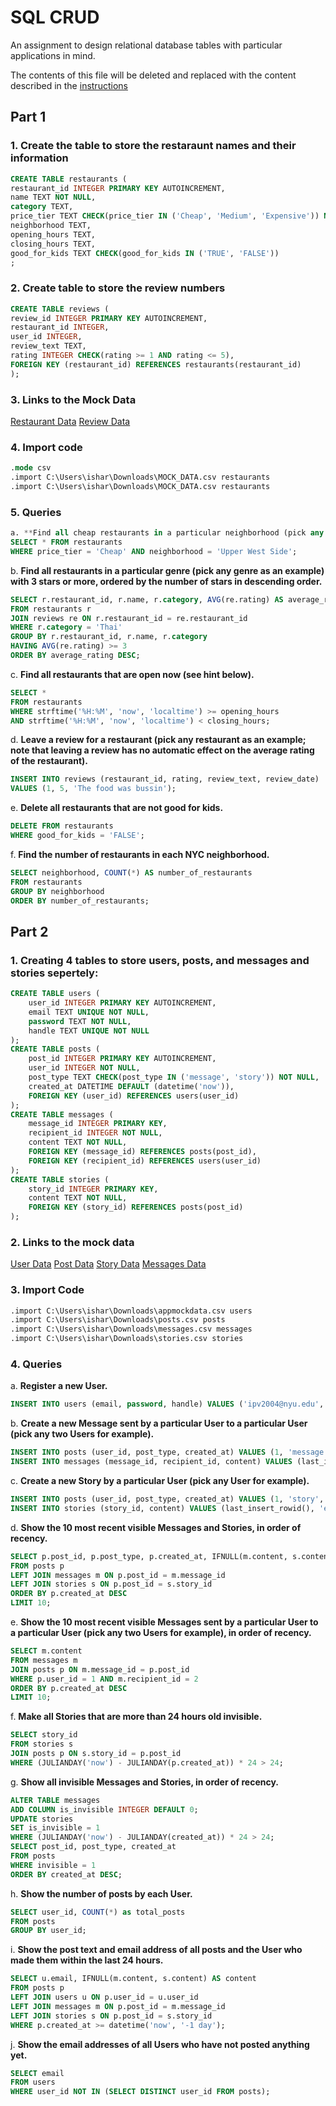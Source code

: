 # SQL CRUD

An assignment to design relational database tables with particular applications in mind.

The contents of this file will be deleted and replaced with the content described in the [instructions](./instructions.md)
## Part 1
### 1. Create the table to store the restaraunt names and their information
```sql
CREATE TABLE restaurants (
restaurant_id INTEGER PRIMARY KEY AUTOINCREMENT,
name TEXT NOT NULL,
category TEXT,
price_tier TEXT CHECK(price_tier IN ('Cheap', 'Medium', 'Expensive')) NOT NULL,
neighborhood TEXT,
opening_hours TEXT,
closing_hours TEXT,
good_for_kids TEXT CHECK(good_for_kids IN ('TRUE', 'FALSE'))
;
```
### 2. Create table to store the review numbers 
```sql
CREATE TABLE reviews (
review_id INTEGER PRIMARY KEY AUTOINCREMENT,
restaurant_id INTEGER,
user_id INTEGER,
review_text TEXT,
rating INTEGER CHECK(rating >= 1 AND rating <= 5),
FOREIGN KEY (restaurant_id) REFERENCES restaurants(restaurant_id)
);
```
### 3. Links to the Mock Data
[Restaurant Data](data/restaurants.csv)
[Review Data](data/MOCK_DATAreviews.csv)
### 4. Import code
```sql
.mode csv
.import C:\Users\ishar\Downloads\MOCK_DATA.csv restaurants
.import C:\Users\ishar\Downloads\MOCK_DATA.csv restaurants
```
### 5.  Queries
```sql
a. **Find all cheap restaurants in a particular neighborhood (pick any neighborhood as an example).**
SELECT * FROM restaurants
WHERE price_tier = 'Cheap' AND neighborhood = 'Upper West Side';
```
b. **Find all restaurants in a particular genre (pick any genre as an example) with 3 stars or more, ordered by the number of stars in descending order.**
```sql
SELECT r.restaurant_id, r.name, r.category, AVG(re.rating) AS average_rating
FROM restaurants r
JOIN reviews re ON r.restaurant_id = re.restaurant_id
WHERE r.category = 'Thai'
GROUP BY r.restaurant_id, r.name, r.category
HAVING AVG(re.rating) >= 3
ORDER BY average_rating DESC;
```
c. **Find all restaurants that are open now (see hint below).**
```sql
SELECT *
FROM restaurants
WHERE strftime('%H:%M', 'now', 'localtime') >= opening_hours
AND strftime('%H:%M', 'now', 'localtime') < closing_hours;
```
d. **Leave a review for a restaurant (pick any restaurant as an example; note that leaving a review has no automatic effect on the average rating of the restaurant).**
```sql
INSERT INTO reviews (restaurant_id, rating, review_text, review_date)
VALUES (1, 5, 'The food was bussin');
```
e. **Delete all restaurants that are not good for kids.**
```sql
DELETE FROM restaurants
WHERE good_for_kids = 'FALSE';
```
f. **Find the number of restaurants in each NYC neighborhood.**
```sql
SELECT neighborhood, COUNT(*) AS number_of_restaurants
FROM restaurants
GROUP BY neighborhood
ORDER BY number_of_restaurants;
```

## Part 2
### 1. Creating 4 tables to store users, posts, and messages and stories sepertely:
```sql
CREATE TABLE users (
    user_id INTEGER PRIMARY KEY AUTOINCREMENT,
    email TEXT UNIQUE NOT NULL,
    password TEXT NOT NULL,
    handle TEXT UNIQUE NOT NULL
);
CREATE TABLE posts (
    post_id INTEGER PRIMARY KEY AUTOINCREMENT,
    user_id INTEGER NOT NULL,
    post_type TEXT CHECK(post_type IN ('message', 'story')) NOT NULL,
    created_at DATETIME DEFAULT (datetime('now')),
    FOREIGN KEY (user_id) REFERENCES users(user_id)
);
CREATE TABLE messages (
    message_id INTEGER PRIMARY KEY,
    recipient_id INTEGER NOT NULL,
    content TEXT NOT NULL,
    FOREIGN KEY (message_id) REFERENCES posts(post_id),
    FOREIGN KEY (recipient_id) REFERENCES users(user_id)
);
CREATE TABLE stories (
    story_id INTEGER PRIMARY KEY,
    content TEXT NOT NULL,
    FOREIGN KEY (story_id) REFERENCES posts(post_id)
);
```
### 2. Links to the mock data
[User Data](data/appmockdata.csv)
[Post Data](data/posts.csv)
[Story Data](data/stories.csv)
[Messages Data](data/messages.csv)
### 3. Import Code
```sql
.import C:\Users\ishar\Downloads\appmockdata.csv users
.import C:\Users\ishar\Downloads\posts.csv posts
.import C:\Users\ishar\Downloads\messages.csv messages
.import C:\Users\ishar\Downloads\stories.csv stories
```
### 4. Queries
a. **Register a new User.**
```sql
INSERT INTO users (email, password, handle) VALUES ('ipv2004@nyu.edu', 'password123', 'ipv2004');
```
b. **Create a new Message sent by a particular User to a particular User (pick any two Users for example).**
```sql
INSERT INTO posts (user_id, post_type, created_at) VALUES (1, 'message', datetime('now'));
INSERT INTO messages (message_id, recipient_id, content) VALUES (last_insert_rowid(), 2, 'did you see the news about things idk');
```
c. **Create a new Story by a particular User (pick any User for example).**
```sql
INSERT INTO posts (user_id, post_type, created_at) VALUES (1, 'story', datetime('now'));
INSERT INTO stories (story_id, content) VALUES (last_insert_rowid(), 'eating food in da bed');
```
d. **Show the 10 most recent visible Messages and Stories, in order of recency.**
```sql
SELECT p.post_id, p.post_type, p.created_at, IFNULL(m.content, s.content) AS content
FROM posts p
LEFT JOIN messages m ON p.post_id = m.message_id
LEFT JOIN stories s ON p.post_id = s.story_id
ORDER BY p.created_at DESC
LIMIT 10;
```
e. **Show the 10 most recent visible Messages sent by a particular User to a particular User (pick any two Users for example), in order of recency.**
```sql
SELECT m.content
FROM messages m
JOIN posts p ON m.message_id = p.post_id
WHERE p.user_id = 1 AND m.recipient_id = 2
ORDER BY p.created_at DESC
LIMIT 10;
```
f. **Make all Stories that are more than 24 hours old invisible.**
```sql
SELECT story_id
FROM stories s
JOIN posts p ON s.story_id = p.post_id
WHERE (JULIANDAY('now') - JULIANDAY(p.created_at)) * 24 > 24;
```
g. **Show all invisible Messages and Stories, in order of recency.**
```sql
ALTER TABLE messages
ADD COLUMN is_invisible INTEGER DEFAULT 0;
UPDATE stories
SET is_invisible = 1
WHERE (JULIANDAY('now') - JULIANDAY(created_at)) * 24 > 24;
SELECT post_id, post_type, created_at
FROM posts
WHERE invisible = 1
ORDER BY created_at DESC;
```
h. **Show the number of posts by each User.**
```sql
SELECT user_id, COUNT(*) as total_posts
FROM posts
GROUP BY user_id;
```
i. **Show the post text and email address of all posts and the User who made them within the last 24 hours.**
```sql
SELECT u.email, IFNULL(m.content, s.content) AS content
FROM posts p
LEFT JOIN users u ON p.user_id = u.user_id
LEFT JOIN messages m ON p.post_id = m.message_id
LEFT JOIN stories s ON p.post_id = s.story_id
WHERE p.created_at >= datetime('now', '-1 day');
```
j. **Show the email addresses of all Users who have not posted anything yet.**
```sql
SELECT email
FROM users
WHERE user_id NOT IN (SELECT DISTINCT user_id FROM posts);
```




